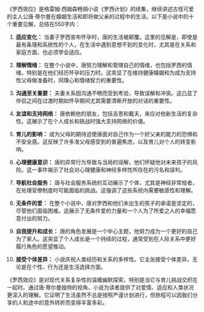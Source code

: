 《罗西效应》是格雷姆·西姆森畅销小说《罗西计划》的续集，继续讲述古怪可爱的主人公唐·蒂尔曼在婚姻生活和即将做父亲的过程中的生活。以下是小说中的十个重要见解，总结在550字内：

1. **适应变化：** 当妻子罗西宣布怀孕时，唐的生活被颠覆。这里的见解是，即使是最有条理和系统性的个人，在生活中遇到意想不到的变化时，尤其是在关系和家庭方面，也必须学会适应。

2. **理解情绪：** 在整个小说中，唐努力理解和管理自己的情绪，也包括罗西的情绪，特别是在他们经历怀孕的压力时。这突显了在维持健康婚姻和为成为支持性父母做准备时，同理心和情绪智力的重要性。

3. **沟通至关重要：** 夫妻关系因沟通不畅而受到考验，导致误解和冲突。这凸显了伴侣之间在过渡时期如怀孕期间尤其需要清晰开放的对话的重要性。

4. **友谊和支持网络：** 唐依赖他的朋友，包括吉恩和戴夫，来应对他新生活的复杂性。这展示了在个人成长和挑战时强大支持网络的价值。

5. **育儿的影响：** 成为父母的期待迫使唐面对自己作为一个好父亲的能力的恐惧和不安全感。这反映了许多准父母感受到的普遍焦虑，以及育儿对个人的转变影响。

6. **心理健康意识：** 唐的异常行为导致与当局的误解，他们怀疑他对未来孩子的风险。这一事件揭示了社会对心理健康和神经多样性所存在的污名和误判。

7. **导航社会服务：** 唐与社会服务系统的互动展示了个体，尤其是神经非常规者，在处理官僚制度时可能面临的挑战。这强调了这些系统内需要敏感性和理解。

8. **无条件的爱：** 在整个小说中，唐对罗西和他们未出生的孩子的承诺是坚定的，尽管他们面临困难。这展示了无条件爱的力量和一个人为了所爱之人的幸福愿意付出的努力。

9. **自我提升和成长：** 唐的角色发展是一个中心主题，他努力成为一个更好的自己为了家人。这突显了个人成长是一个持续的过程，通常受到在人际关系中更好履行角色的愿望推动。

10. **接受个体差异：** 小说庆祝人类经历和关系的多样性。它主张接受个体差异，无论是在个性、行为还是生活选择方面。

《罗西效应》是对现代关系复杂性的温暖幽默探索，特别是当它与育儿挑战交织在一起时。通过唐·蒂尔曼独特的视角，小说为读者提供了对爱情、适应和人类状况更深入的理解。它证明了生活虽然不总是按照严谨计划进行，但旅程可以因我们分享的人和途中的意外转折而变得丰富多彩。